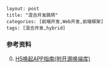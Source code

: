 ```
layout: post
title: "混合开发跳转"
categories: [前端开发,Web开发,前端框架]
tags: [混合开发,hybrid]
```



















### 参考资料

0. [H5唤起APP指南(附开源唤端库)](https://juejin.im/post/5b7efb2ee51d45388b6af96c?utm_source=gold_browser_extension)

